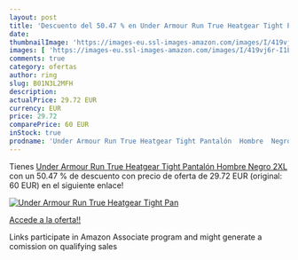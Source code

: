 ```yaml
---
layout: post
title: 'Descuento del 50.47 % en Under Armour Run True Heatgear Tight Pan'
date: 
thumbnailImage: 'https://images-eu.ssl-images-amazon.com/images/I/419vj6r-I1L._SL200_.jpg'
images: [ 'https://images-eu.ssl-images-amazon.com/images/I/419vj6r-I1L._SL200_.jpg' ]
comments: true
category: ofertas
author: ring
slug: B01N3L2MFH
description:
actualPrice: 29.72 EUR
currency: EUR
price: 29.72
comparePrice: 60 EUR
inStock: true
prodname: 'Under Armour Run True Heatgear Tight Pantalón  Hombre  Negro  2XL'
---
```


Tienes [Under Armour Run True Heatgear Tight Pantalón  Hombre  Negro  2XL](https://www.amazon.es/dp/B01N3L2MFH/?tag=tolees-21) con un 50.47 % de descuento con precio de oferta de 29.72 EUR (original: 60 EUR) en el siguiente enlace!

[![Under Armour Run True Heatgear Tight Pan](https://images-eu.ssl-images-amazon.com/images/I/419vj6r-I1L._SL200_.jpg)](https://www.amazon.es/dp/B01N3L2MFH/?tag=tolees-21)

[Accede a la oferta!!](https://www.amazon.es/dp/B01N3L2MFH/?tag=tolees-21)

Links participate in Amazon Associate program and might generate a comission on qualifying sales


